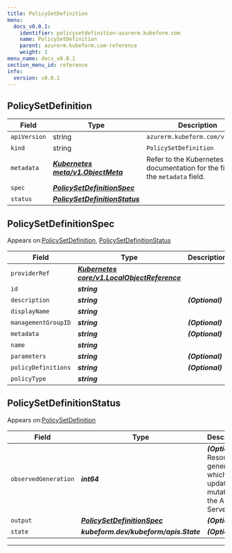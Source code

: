 ```yaml
---
title: PolicySetDefinition
menu:
  docs_v0.0.1:
    identifier: policysetdefinition-azurerm.kubeform.com
    name: PolicySetDefinition
    parent: azurerm.kubeform.com-reference
    weight: 1
menu_name: docs_v0.0.1
section_menu_id: reference
info:
  version: v0.0.1
---
```


## PolicySetDefinition
| Field | Type | Description |
| ------ | ----- | ----------- |
| `apiVersion` | string | `azurerm.kubeform.com/v1alpha1` |
|    `kind` | string | `PolicySetDefinition` |
| `metadata` | ***[Kubernetes meta/v1.ObjectMeta](https://kubernetes.io/docs/reference/generated/kubernetes-api/v1.13/#objectmeta-v1-meta)***|Refer to the Kubernetes API documentation for the fields of the `metadata` field.|
| `spec` | ***[PolicySetDefinitionSpec](#policysetdefinitionspec)***||
| `status` | ***[PolicySetDefinitionStatus](#policysetdefinitionstatus)***||
## PolicySetDefinitionSpec

Appears on:[PolicySetDefinition](#policysetdefinition), [PolicySetDefinitionStatus](#policysetdefinitionstatus)

| Field | Type | Description |
| ------ | ----- | ----------- |
| `providerRef` | ***[Kubernetes core/v1.LocalObjectReference](https://kubernetes.io/docs/reference/generated/kubernetes-api/v1.13/#localobjectreference-v1-core)***||
| `id` | ***string***||
| `description` | ***string***| ***(Optional)*** |
| `displayName` | ***string***||
| `managementGroupID` | ***string***| ***(Optional)*** |
| `metadata` | ***string***| ***(Optional)*** |
| `name` | ***string***||
| `parameters` | ***string***| ***(Optional)*** |
| `policyDefinitions` | ***string***| ***(Optional)*** |
| `policyType` | ***string***||
## PolicySetDefinitionStatus

Appears on:[PolicySetDefinition](#policysetdefinition)

| Field | Type | Description |
| ------ | ----- | ----------- |
| `observedGeneration` | ***int64***| ***(Optional)*** Resource generation, which is updated on mutation by the API Server.|
| `output` | ***[PolicySetDefinitionSpec](#policysetdefinitionspec)***| ***(Optional)*** |
| `state` | ***kubeform.dev/kubeform/apis.State***| ***(Optional)*** |
---
